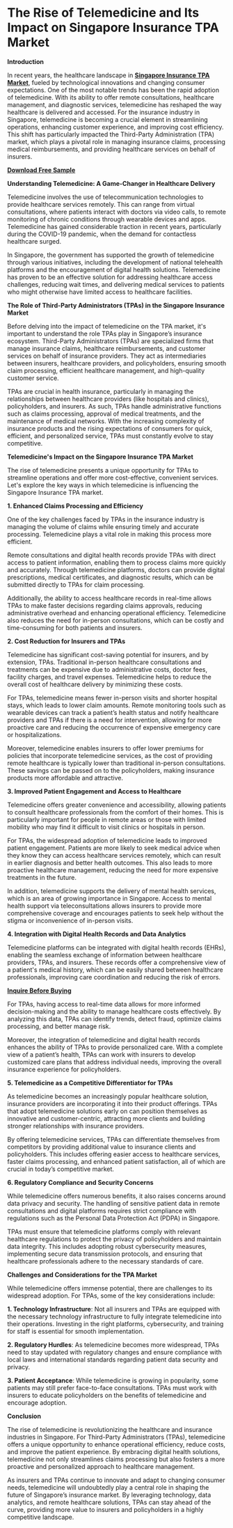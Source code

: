 # The Rise of Telemedicine and Its Impact on Singapore Insurance TPA Market

**Introduction**

In recent years, the healthcare landscape in **[Singapore Insurance TPA Market](https://www.nextmsc.com/report/singapore-insurance-tpa-market)**, fueled by technological innovations and changing consumer expectations. One of the most notable trends has been the rapid adoption of telemedicine. With its ability to offer remote consultations, healthcare management, and diagnostic services, telemedicine has reshaped the way healthcare is delivered and accessed. For the insurance industry in Singapore, telemedicine is becoming a crucial element in streamlining operations, enhancing customer experience, and improving cost efficiency. This shift has particularly impacted the Third-Party Administration (TPA) market, which plays a pivotal role in managing insurance claims, processing medical reimbursements, and providing healthcare services on behalf of insurers.

**[Download Free Sample](https://www.nextmsc.com/singapore-insurance-tpa-market/request-sample)**

**Understanding Telemedicine: A Game-Changer in Healthcare Delivery**

Telemedicine involves the use of telecommunication technologies to provide healthcare services remotely. This can range from virtual consultations, where patients interact with doctors via video calls, to remote monitoring of chronic conditions through wearable devices and apps. Telemedicine has gained considerable traction in recent years, particularly during the COVID-19 pandemic, when the demand for contactless healthcare surged.

In Singapore, the government has supported the growth of telemedicine through various initiatives, including the development of national telehealth platforms and the encouragement of digital health solutions. Telemedicine has proven to be an effective solution for addressing healthcare access challenges, reducing wait times, and delivering medical services to patients who might otherwise have limited access to healthcare facilities.

**The Role of Third-Party Administrators (TPAs) in the Singapore Insurance Market**

Before delving into the impact of telemedicine on the TPA market, it's important to understand the role TPAs play in Singapore’s insurance ecosystem. Third-Party Administrators (TPAs) are specialized firms that manage insurance claims, healthcare reimbursements, and customer services on behalf of insurance providers. They act as intermediaries between insurers, healthcare providers, and policyholders, ensuring smooth claim processing, efficient healthcare management, and high-quality customer service.

TPAs are crucial in health insurance, particularly in managing the relationships between healthcare providers (like hospitals and clinics), policyholders, and insurers. As such, TPAs handle administrative functions such as claims processing, approval of medical treatments, and the maintenance of medical networks. With the increasing complexity of insurance products and the rising expectations of consumers for quick, efficient, and personalized service, TPAs must constantly evolve to stay competitive.

**Telemedicine's Impact on the Singapore Insurance TPA Market**

The rise of telemedicine presents a unique opportunity for TPAs to streamline operations and offer more cost-effective, convenient services. Let's explore the key ways in which telemedicine is influencing the Singapore Insurance TPA market.

**1. Enhanced Claims Processing and Efficiency**

One of the key challenges faced by TPAs in the insurance industry is managing the volume of claims while ensuring timely and accurate processing. Telemedicine plays a vital role in making this process more efficient.

Remote consultations and digital health records provide TPAs with direct access to patient information, enabling them to process claims more quickly and accurately. Through telemedicine platforms, doctors can provide digital prescriptions, medical certificates, and diagnostic results, which can be submitted directly to TPAs for claim processing.

Additionally, the ability to access healthcare records in real-time allows TPAs to make faster decisions regarding claims approvals, reducing administrative overhead and enhancing operational efficiency. Telemedicine also reduces the need for in-person consultations, which can be costly and time-consuming for both patients and insurers.

**2. Cost Reduction for Insurers and TPAs**

Telemedicine has significant cost-saving potential for insurers, and by extension, TPAs. Traditional in-person healthcare consultations and treatments can be expensive due to administrative costs, doctor fees, facility charges, and travel expenses. Telemedicine helps to reduce the overall cost of healthcare delivery by minimizing these costs.

For TPAs, telemedicine means fewer in-person visits and shorter hospital stays, which leads to lower claim amounts. Remote monitoring tools such as wearable devices can track a patient’s health status and notify healthcare providers and TPAs if there is a need for intervention, allowing for more proactive care and reducing the occurrence of expensive emergency care or hospitalizations.

Moreover, telemedicine enables insurers to offer lower premiums for policies that incorporate telemedicine services, as the cost of providing remote healthcare is typically lower than traditional in-person consultations. These savings can be passed on to the policyholders, making insurance products more affordable and attractive.

**3. Improved Patient Engagement and Access to Healthcare**

Telemedicine offers greater convenience and accessibility, allowing patients to consult healthcare professionals from the comfort of their homes. This is particularly important for people in remote areas or those with limited mobility who may find it difficult to visit clinics or hospitals in person.

For TPAs, the widespread adoption of telemedicine leads to improved patient engagement. Patients are more likely to seek medical advice when they know they can access healthcare services remotely, which can result in earlier diagnosis and better health outcomes. This also leads to more proactive healthcare management, reducing the need for more expensive treatments in the future.

In addition, telemedicine supports the delivery of mental health services, which is an area of growing importance in Singapore. Access to mental health support via teleconsultations allows insurers to provide more comprehensive coverage and encourages patients to seek help without the stigma or inconvenience of in-person visits.

**4. Integration with Digital Health Records and Data Analytics**

Telemedicine platforms can be integrated with digital health records (EHRs), enabling the seamless exchange of information between healthcare providers, TPAs, and insurers. These records offer a comprehensive view of a patient's medical history, which can be easily shared between healthcare professionals, improving care coordination and reducing the risk of errors.

**[Inquire Before Buying](https://www.nextmsc.com/singapore-insurance-tpa-market/inquire-before-buying)**

For TPAs, having access to real-time data allows for more informed decision-making and the ability to manage healthcare costs effectively. By analyzing this data, TPAs can identify trends, detect fraud, optimize claims processing, and better manage risk.

Moreover, the integration of telemedicine and digital health records enhances the ability of TPAs to provide personalized care. With a complete view of a patient’s health, TPAs can work with insurers to develop customized care plans that address individual needs, improving the overall insurance experience for policyholders.

**5. Telemedicine as a Competitive Differentiator for TPAs**

As telemedicine becomes an increasingly popular healthcare solution, insurance providers are incorporating it into their product offerings. TPAs that adopt telemedicine solutions early on can position themselves as innovative and customer-centric, attracting more clients and building stronger relationships with insurance providers.

By offering telemedicine services, TPAs can differentiate themselves from competitors by providing additional value to insurance clients and policyholders. This includes offering easier access to healthcare services, faster claims processing, and enhanced patient satisfaction, all of which are crucial in today’s competitive market.

**6. Regulatory Compliance and Security Concerns**

While telemedicine offers numerous benefits, it also raises concerns around data privacy and security. The handling of sensitive patient data in remote consultations and digital platforms requires strict compliance with regulations such as the Personal Data Protection Act (PDPA) in Singapore.

TPAs must ensure that telemedicine platforms comply with relevant healthcare regulations to protect the privacy of policyholders and maintain data integrity. This includes adopting robust cybersecurity measures, implementing secure data transmission protocols, and ensuring that healthcare professionals adhere to the necessary standards of care.

**Challenges and Considerations for the TPA Market**

While telemedicine offers immense potential, there are challenges to its widespread adoption. For TPAs, some of the key considerations include:

**1.	Technology Infrastructure**: Not all insurers and TPAs are equipped with the necessary technology infrastructure to fully integrate telemedicine into their operations. Investing in the right platforms, cybersecurity, and training for staff is essential for smooth implementation.

**2.	Regulatory Hurdles**: As telemedicine becomes more widespread, TPAs need to stay updated with regulatory changes and ensure compliance with local laws and international standards regarding patient data security and privacy.

**3.	Patient Acceptance**: While telemedicine is growing in popularity, some patients may still prefer face-to-face consultations. TPAs must work with insurers to educate policyholders on the benefits of telemedicine and encourage adoption.

**Conclusion**

The rise of telemedicine is revolutionizing the healthcare and insurance industries in Singapore. For Third-Party Administrators (TPAs), telemedicine offers a unique opportunity to enhance operational efficiency, reduce costs, and improve the patient experience. By embracing digital health solutions, telemedicine not only streamlines claims processing but also fosters a more proactive and personalized approach to healthcare management.

As insurers and TPAs continue to innovate and adapt to changing consumer needs, telemedicine will undoubtedly play a central role in shaping the future of Singapore’s insurance market. By leveraging technology, data analytics, and remote healthcare solutions, TPAs can stay ahead of the curve, providing more value to insurers and policyholders in a highly competitive landscape.
